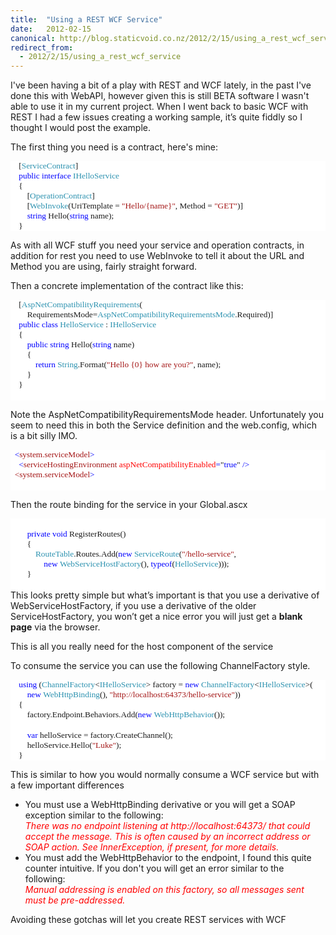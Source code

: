 ```yaml
---
title:  "Using a REST WCF Service"
date:   2012-02-15
canonical: http://blog.staticvoid.co.nz/2012/2/15/using_a_rest_wcf_service
redirect_from:
  - 2012/2/15/using_a_rest_wcf_service
---
```

I've been having a bit of a play with REST and WCF lately, in the past I've done this with WebAPI, however given this is still BETA software I wasn't able to use it in my current project. When I went back to basic WCF with REST I had a few issues creating a working sample, it’s quite fiddly so I thought I would post the example.

The first thing you need is a contract, here's mine:

<div class="MsoNormal" style="background-attachment: initial; background-clip: initial; background-color: white; background-image: initial; background-origin: initial; background-position: initial initial; background-repeat: initial initial; margin-bottom: 0.0001pt;">
<span style="font-family: Consolas; font-size: 10pt;">&nbsp;&nbsp;&nbsp;&nbsp;[</span><span style="color: #2b91af; font-family: Consolas; font-size: 10.0pt; mso-fareast-font-family: &quot;Times New Roman&quot;; mso-fareast-language: EN-NZ;">ServiceContract</span><span style="font-family: Consolas; font-size: 10pt;">]<o:p></o:p></span></div>
<div class="MsoNormal" style="background-attachment: initial; background-clip: initial; background-color: white; background-image: initial; background-origin: initial; background-position: initial initial; background-repeat: initial initial; margin-bottom: 0.0001pt;">
<span style="font-family: Consolas; font-size: 10pt;">&nbsp;&nbsp;&nbsp;&nbsp;</span><span style="color: blue; font-family: Consolas; font-size: 10.0pt; mso-fareast-font-family: &quot;Times New Roman&quot;; mso-fareast-language: EN-NZ;">public</span><span style="font-family: Consolas; font-size: 10pt;">&nbsp;</span><span style="color: blue; font-family: Consolas; font-size: 10.0pt; mso-fareast-font-family: &quot;Times New Roman&quot;; mso-fareast-language: EN-NZ;">interface</span><span style="font-family: Consolas; font-size: 10pt;">&nbsp;</span><span style="color: #2b91af; font-family: Consolas; font-size: 10.0pt; mso-fareast-font-family: &quot;Times New Roman&quot;; mso-fareast-language: EN-NZ;">IHelloService</span><span style="font-family: Consolas; font-size: 10pt;"><o:p></o:p></span></div>
<div class="MsoNormal" style="background-attachment: initial; background-clip: initial; background-color: white; background-image: initial; background-origin: initial; background-position: initial initial; background-repeat: initial initial; margin-bottom: 0.0001pt;">
<span style="font-family: Consolas; font-size: 10pt;">&nbsp;&nbsp;&nbsp;&nbsp;{<o:p></o:p></span></div>
<div class="MsoNormal" style="background-attachment: initial; background-clip: initial; background-color: white; background-image: initial; background-origin: initial; background-position: initial initial; background-repeat: initial initial; margin-bottom: 0.0001pt;">
<span style="font-family: Consolas; font-size: 10pt;">&nbsp;&nbsp;&nbsp;&nbsp;&nbsp;&nbsp;&nbsp;&nbsp;[</span><span style="color: #2b91af; font-family: Consolas; font-size: 10.0pt; mso-fareast-font-family: &quot;Times New Roman&quot;; mso-fareast-language: EN-NZ;">OperationContract</span><span style="font-family: Consolas; font-size: 10pt;">]<o:p></o:p></span></div>
<div class="MsoNormal" style="background-attachment: initial; background-clip: initial; background-color: white; background-image: initial; background-origin: initial; background-position: initial initial; background-repeat: initial initial; margin-bottom: 0.0001pt;">
<span style="font-family: Consolas; font-size: 10pt;">&nbsp;&nbsp;&nbsp;&nbsp;&nbsp;&nbsp;&nbsp;&nbsp;[</span><span style="color: #2b91af; font-family: Consolas; font-size: 10.0pt; mso-fareast-font-family: &quot;Times New Roman&quot;; mso-fareast-language: EN-NZ;">WebInvoke</span><span style="font-family: Consolas; font-size: 10pt;">(UriTemplate&nbsp;=&nbsp;</span><span style="color: #a31515; font-family: Consolas; font-size: 10.0pt; mso-fareast-font-family: &quot;Times New Roman&quot;; mso-fareast-language: EN-NZ;">"Hello/{name}"</span><span style="font-family: Consolas; font-size: 10pt;">,&nbsp;Method&nbsp;=&nbsp;</span><span style="color: #a31515; font-family: Consolas; font-size: 10.0pt; mso-fareast-font-family: &quot;Times New Roman&quot;; mso-fareast-language: EN-NZ;">"GET"</span><span style="font-family: Consolas; font-size: 10pt;">)]<o:p></o:p></span></div>
<div class="MsoNormal" style="background-attachment: initial; background-clip: initial; background-color: white; background-image: initial; background-origin: initial; background-position: initial initial; background-repeat: initial initial; margin-bottom: 0.0001pt;">
<span style="font-family: Consolas; font-size: 10pt;">&nbsp;&nbsp;&nbsp;&nbsp;&nbsp;&nbsp;&nbsp;&nbsp;</span><span style="color: blue; font-family: Consolas; font-size: 10.0pt; mso-fareast-font-family: &quot;Times New Roman&quot;; mso-fareast-language: EN-NZ;">string</span><span style="font-family: Consolas; font-size: 10pt;">&nbsp;Hello(</span><span style="color: blue; font-family: Consolas; font-size: 10.0pt; mso-fareast-font-family: &quot;Times New Roman&quot;; mso-fareast-language: EN-NZ;">string</span><span style="font-family: Consolas; font-size: 10pt;">&nbsp;name);<o:p></o:p></span></div>
<div class="MsoNormal" style="background-attachment: initial; background-clip: initial; background-color: white; background-image: initial; background-origin: initial; background-position: initial initial; background-repeat: initial initial; margin-bottom: 0.0001pt;">
<span style="font-family: Consolas; font-size: 10pt;">&nbsp;&nbsp;&nbsp;&nbsp;}<o:p></o:p></span></div>

As with all WCF stuff you need your service and operation contracts, in addition for rest you need to use WebInvoke to tell it about the URL and Method you are using, fairly straight forward.

Then a concrete implementation of the contract like this:

<div class="MsoNormal" style="background-attachment: initial; background-clip: initial; background-color: white; background-image: initial; background-origin: initial; background-position: initial initial; background-repeat: initial initial; margin-bottom: 0.0001pt;">
<span style="font-family: Consolas; font-size: 10pt;">&nbsp;&nbsp;&nbsp;&nbsp;[</span><span style="color: #2b91af; font-family: Consolas; font-size: 10.0pt; mso-fareast-font-family: &quot;Times New Roman&quot;; mso-fareast-language: EN-NZ;">AspNetCompatibilityRequirements</span><span style="font-family: Consolas; font-size: 10pt;">(<o:p></o:p></span></div>
<div class="MsoNormal" style="background-attachment: initial; background-clip: initial; background-color: white; background-image: initial; background-origin: initial; background-position: initial initial; background-repeat: initial initial; margin-bottom: 0.0001pt;">
<span style="font-family: Consolas; font-size: 10pt;">&nbsp;&nbsp;&nbsp;&nbsp;&nbsp;&nbsp;&nbsp; RequirementsMode=</span><span style="color: #2b91af; font-family: Consolas; font-size: 10.0pt; mso-fareast-font-family: &quot;Times New Roman&quot;; mso-fareast-language: EN-NZ;">AspNetCompatibilityRequirementsMode</span><span style="font-family: Consolas; font-size: 10pt;">.Required)]<o:p></o:p></span></div>
<div class="MsoNormal" style="background-attachment: initial; background-clip: initial; background-color: white; background-image: initial; background-origin: initial; background-position: initial initial; background-repeat: initial initial; margin-bottom: 0.0001pt;">
<span style="font-family: Consolas; font-size: 10pt;">&nbsp;&nbsp;&nbsp;&nbsp;</span><span style="color: blue; font-family: Consolas; font-size: 10.0pt; mso-fareast-font-family: &quot;Times New Roman&quot;; mso-fareast-language: EN-NZ;">public</span><span style="font-family: Consolas; font-size: 10pt;">&nbsp;</span><span style="color: blue; font-family: Consolas; font-size: 10.0pt; mso-fareast-font-family: &quot;Times New Roman&quot;; mso-fareast-language: EN-NZ;">class</span><span style="font-family: Consolas; font-size: 10pt;">&nbsp;</span><span style="color: #2b91af; font-family: Consolas; font-size: 10.0pt; mso-fareast-font-family: &quot;Times New Roman&quot;; mso-fareast-language: EN-NZ;">HelloService</span><span style="font-family: Consolas; font-size: 10pt;">&nbsp;:&nbsp;</span><span style="color: #2b91af; font-family: Consolas; font-size: 10.0pt; mso-fareast-font-family: &quot;Times New Roman&quot;; mso-fareast-language: EN-NZ;">IHelloService</span><span style="font-family: Consolas; font-size: 10pt;"><o:p></o:p></span></div>
<div class="MsoNormal" style="background-attachment: initial; background-clip: initial; background-color: white; background-image: initial; background-origin: initial; background-position: initial initial; background-repeat: initial initial; margin-bottom: 0.0001pt;">
<span style="font-family: Consolas; font-size: 10pt;">&nbsp;&nbsp;&nbsp;&nbsp;{<o:p></o:p></span></div>
<div class="MsoNormal" style="background-attachment: initial; background-clip: initial; background-color: white; background-image: initial; background-origin: initial; background-position: initial initial; background-repeat: initial initial; margin-bottom: 0.0001pt;">
<span style="font-family: Consolas; font-size: 10pt;">&nbsp;&nbsp;&nbsp;&nbsp;&nbsp;&nbsp;&nbsp;&nbsp;</span><span style="color: blue; font-family: Consolas; font-size: 10.0pt; mso-fareast-font-family: &quot;Times New Roman&quot;; mso-fareast-language: EN-NZ;">public</span><span style="font-family: Consolas; font-size: 10pt;">&nbsp;</span><span style="color: blue; font-family: Consolas; font-size: 10.0pt; mso-fareast-font-family: &quot;Times New Roman&quot;; mso-fareast-language: EN-NZ;">string</span><span style="font-family: Consolas; font-size: 10pt;">&nbsp;Hello(</span><span style="color: blue; font-family: Consolas; font-size: 10.0pt; mso-fareast-font-family: &quot;Times New Roman&quot;; mso-fareast-language: EN-NZ;">string</span><span style="font-family: Consolas; font-size: 10pt;">&nbsp;name)<o:p></o:p></span></div>
<div class="MsoNormal" style="background-attachment: initial; background-clip: initial; background-color: white; background-image: initial; background-origin: initial; background-position: initial initial; background-repeat: initial initial; margin-bottom: 0.0001pt;">
<span style="font-family: Consolas; font-size: 10pt;">&nbsp;&nbsp;&nbsp;&nbsp;&nbsp;&nbsp;&nbsp;&nbsp;{<o:p></o:p></span></div>
<div class="MsoNormal" style="background-attachment: initial; background-clip: initial; background-color: white; background-image: initial; background-origin: initial; background-position: initial initial; background-repeat: initial initial; margin-bottom: 0.0001pt;">
<span style="font-family: Consolas; font-size: 10pt;">&nbsp;&nbsp;&nbsp;&nbsp;&nbsp;&nbsp;&nbsp;&nbsp;&nbsp;&nbsp;&nbsp;&nbsp;</span><span style="color: blue; font-family: Consolas; font-size: 10.0pt; mso-fareast-font-family: &quot;Times New Roman&quot;; mso-fareast-language: EN-NZ;">return</span><span style="font-family: Consolas; font-size: 10pt;">&nbsp;</span><span style="color: #2b91af; font-family: Consolas; font-size: 10.0pt; mso-fareast-font-family: &quot;Times New Roman&quot;; mso-fareast-language: EN-NZ;">String</span><span style="font-family: Consolas; font-size: 10pt;">.Format(</span><span style="color: #a31515; font-family: Consolas; font-size: 10.0pt; mso-fareast-font-family: &quot;Times New Roman&quot;; mso-fareast-language: EN-NZ;">"Hello&nbsp;{0}&nbsp;how&nbsp;are&nbsp;you?"</span><span style="font-family: Consolas; font-size: 10pt;">,&nbsp;name);<o:p></o:p></span></div>
<div class="MsoNormal" style="background-attachment: initial; background-clip: initial; background-color: white; background-image: initial; background-origin: initial; background-position: initial initial; background-repeat: initial initial; margin-bottom: 0.0001pt;">
<span style="font-family: Consolas; font-size: 10pt;">&nbsp;&nbsp;&nbsp;&nbsp;&nbsp;&nbsp;&nbsp;&nbsp;}<o:p></o:p></span></div>
<div class="MsoNormal" style="background-attachment: initial; background-clip: initial; background-color: white; background-image: initial; background-origin: initial; background-position: initial initial; background-repeat: initial initial; margin-bottom: 0.0001pt;">
<span style="font-family: Consolas; font-size: 10pt;">&nbsp;&nbsp;&nbsp;&nbsp;}<o:p></o:p></span></div>
<div class="MsoNormal" style="background-attachment: initial; background-clip: initial; background-color: white; background-image: initial; background-origin: initial; background-position: initial initial; background-repeat: initial initial; margin-bottom: 0.0001pt;">
<br /></div>

Note the AspNetCompatibilityRequirementsMode header. Unfortunately you seem to
need this in both the Service definition and the web.config, which is a bit
silly IMO.
<div class="MsoNormal" style="background-attachment: initial; background-clip: initial; background-color: white; background-image: initial; background-origin: initial; background-position: initial initial; background-repeat: initial initial; margin-bottom: 0.0001pt;">
<span style="color: blue; font-family: Consolas; font-size: 10.0pt; mso-fareast-font-family: &quot;Times New Roman&quot;; mso-fareast-language: EN-NZ;">&nbsp;&nbsp;&lt;</span><span style="color: #a31515; font-family: Consolas; font-size: 10.0pt; mso-fareast-font-family: &quot;Times New Roman&quot;; mso-fareast-language: EN-NZ;">system.serviceModel</span><span style="color: blue; font-family: Consolas; font-size: 10.0pt; mso-fareast-font-family: &quot;Times New Roman&quot;; mso-fareast-language: EN-NZ;">&gt;</span><span style="font-family: Consolas; font-size: 10pt;"><o:p></o:p></span></div>
<div class="MsoNormal" style="background-attachment: initial; background-clip: initial; background-color: white; background-image: initial; background-origin: initial; background-position: initial initial; background-repeat: initial initial; margin-bottom: 0.0001pt;">
<span style="color: blue; font-family: Consolas; font-size: 10.0pt; mso-fareast-font-family: &quot;Times New Roman&quot;; mso-fareast-language: EN-NZ;">&nbsp;&nbsp;&nbsp;&nbsp;&lt;</span><span style="color: #a31515; font-family: Consolas; font-size: 10.0pt; mso-fareast-font-family: &quot;Times New Roman&quot;; mso-fareast-language: EN-NZ;">serviceHostingEnvironment</span><span style="color: blue; font-family: Consolas; font-size: 10.0pt; mso-fareast-font-family: &quot;Times New Roman&quot;; mso-fareast-language: EN-NZ;">&nbsp;</span><span style="color: red; font-family: Consolas; font-size: 10.0pt; mso-fareast-font-family: &quot;Times New Roman&quot;; mso-fareast-language: EN-NZ;">aspNetCompatibilityEnabled</span><span style="color: blue; font-family: Consolas; font-size: 10.0pt; mso-fareast-font-family: &quot;Times New Roman&quot;; mso-fareast-language: EN-NZ;">=</span><span style="font-family: Consolas; font-size: 10pt;">"</span><span style="color: blue; font-family: Consolas; font-size: 10.0pt; mso-fareast-font-family: &quot;Times New Roman&quot;; mso-fareast-language: EN-NZ;">true</span><span style="font-family: Consolas; font-size: 10pt;">"</span><span style="color: blue; font-family: Consolas; font-size: 10.0pt; mso-fareast-font-family: &quot;Times New Roman&quot;; mso-fareast-language: EN-NZ;">&nbsp;/&gt;</span><span style="font-family: Consolas; font-size: 10pt;"><o:p></o:p></span></div>
<div class="MsoNormal" style="background-attachment: initial; background-clip: initial; background-color: white; background-image: initial; background-origin: initial; background-position: initial initial; background-repeat: initial initial; margin-bottom: 0.0001pt;">
<span style="color: blue; font-family: Consolas; font-size: 10.0pt; mso-fareast-font-family: &quot;Times New Roman&quot;; mso-fareast-language: EN-NZ;">&nbsp;&nbsp;</span><span style="color: #a31515; font-family: Consolas; font-size: 10.0pt; mso-fareast-font-family: &quot;Times New Roman&quot;; mso-fareast-language: EN-NZ;">&lt;system.serviceModel</span><span style="color: blue; font-family: Consolas; font-size: 10.0pt; mso-fareast-font-family: &quot;Times New Roman&quot;; mso-fareast-language: EN-NZ;">&gt;</span><span style="font-family: Consolas; font-size: 10pt;"><o:p></o:p></span></div>
<div class="MsoNormal" style="background-attachment: initial; background-clip: initial; background-color: white; background-image: initial; background-origin: initial; background-position: initial initial; background-repeat: initial initial; margin-bottom: 0.0001pt;">
<br /></div>

Then the route binding for the service in your Global.ascx
<div class="MsoNormal" style="background-attachment: initial; background-clip: initial; background-color: white; background-image: initial; background-origin: initial; background-position: initial initial; background-repeat: initial initial; margin-bottom: 0.0001pt;">
<br /></div>
<div class="MsoNormal" style="background-attachment: initial; background-clip: initial; background-color: white; background-image: initial; background-origin: initial; background-position: initial initial; background-repeat: initial initial; margin-bottom: 0.0001pt;">
<span style="font-family: Consolas; font-size: 10pt;">&nbsp;&nbsp;&nbsp;&nbsp;&nbsp;&nbsp;&nbsp;&nbsp;</span><span style="color: blue; font-family: Consolas; font-size: 10.0pt; mso-fareast-font-family: &quot;Times New Roman&quot;; mso-fareast-language: EN-NZ;">private</span><span style="font-family: Consolas; font-size: 10pt;">&nbsp;</span><span style="color: blue; font-family: Consolas; font-size: 10.0pt; mso-fareast-font-family: &quot;Times New Roman&quot;; mso-fareast-language: EN-NZ;">void</span><span style="font-family: Consolas; font-size: 10pt;">&nbsp;RegisterRoutes()<o:p></o:p></span></div>
<div class="MsoNormal" style="background-attachment: initial; background-clip: initial; background-color: white; background-image: initial; background-origin: initial; background-position: initial initial; background-repeat: initial initial; margin-bottom: 0.0001pt;">
<span style="font-family: Consolas; font-size: 10pt;">&nbsp;&nbsp;&nbsp;&nbsp;&nbsp;&nbsp;&nbsp;&nbsp;{<o:p></o:p></span></div>
<div class="MsoNormal" style="background-attachment: initial; background-clip: initial; background-color: white; background-image: initial; background-origin: initial; background-position: initial initial; background-repeat: initial initial; margin-bottom: 0.0001pt;">
<span style="font-family: Consolas; font-size: 10pt;">&nbsp;&nbsp;&nbsp;&nbsp;&nbsp;&nbsp;&nbsp;&nbsp;&nbsp;&nbsp;&nbsp;&nbsp;</span><span style="color: #2b91af; font-family: Consolas; font-size: 10.0pt; mso-fareast-font-family: &quot;Times New Roman&quot;; mso-fareast-language: EN-NZ;">RouteTable</span><span style="font-family: Consolas; font-size: 10pt;">.Routes.Add(</span><span style="color: blue; font-family: Consolas; font-size: 10.0pt; mso-fareast-font-family: &quot;Times New Roman&quot;; mso-fareast-language: EN-NZ;">new</span><span style="font-family: Consolas; font-size: 10pt;">&nbsp;</span><span style="color: #2b91af; font-family: Consolas; font-size: 10.0pt; mso-fareast-font-family: &quot;Times New Roman&quot;; mso-fareast-language: EN-NZ;">ServiceRoute</span><span style="font-family: Consolas; font-size: 10pt;">(</span><span style="color: #a31515; font-family: Consolas; font-size: 10.0pt; mso-fareast-font-family: &quot;Times New Roman&quot;; mso-fareast-language: EN-NZ;">"/hello-service"</span><span style="font-family: Consolas; font-size: 10pt;">,&nbsp;<o:p></o:p></span></div>
<div class="MsoNormal" style="background-attachment: initial; background-clip: initial; background-color: white; background-image: initial; background-origin: initial; background-position: initial initial; background-repeat: initial initial; margin-bottom: 0.0001pt;">
<span style="color: blue; font-family: Consolas; font-size: 10.0pt; mso-fareast-font-family: &quot;Times New Roman&quot;; mso-fareast-language: EN-NZ;">&nbsp;&nbsp;&nbsp;&nbsp;&nbsp;&nbsp;&nbsp;&nbsp;&nbsp;&nbsp;&nbsp;&nbsp;&nbsp;&nbsp;&nbsp; new</span><span style="font-family: Consolas; font-size: 10pt;">&nbsp;</span><span style="color: #2b91af; font-family: Consolas; font-size: 10.0pt; mso-fareast-font-family: &quot;Times New Roman&quot;; mso-fareast-language: EN-NZ;">WebServiceHostFactory</span><span style="font-family: Consolas; font-size: 10pt;">(),&nbsp;</span><span style="background: white; color: blue; font-family: Consolas; font-size: 10.0pt; mso-fareast-font-family: &quot;Times New Roman&quot;; mso-fareast-language: EN-NZ;">typeof</span><span style="background-attachment: initial; background-clip: initial; background-color: white; background-image: initial; background-origin: initial; background-position: initial initial; background-repeat: initial initial; font-family: Consolas; font-size: 10pt;">(</span><span style="background: white; color: #2b91af; font-family: Consolas; font-size: 10.0pt; mso-fareast-font-family: &quot;Times New Roman&quot;; mso-fareast-language: EN-NZ;">HelloService</span><span style="background-attachment: initial; background-clip: initial; background-color: white; background-image: initial; background-origin: initial; background-position: initial initial; background-repeat: initial initial; font-family: Consolas; font-size: 10pt;">)));</span><span style="font-family: Consolas; font-size: 10pt;"><o:p></o:p></span></div>
<div class="MsoNormal" style="background-attachment: initial; background-clip: initial; background-color: white; background-image: initial; background-origin: initial; background-position: initial initial; background-repeat: initial initial; margin-bottom: 0.0001pt;">
<span style="font-family: Consolas; font-size: 10pt;">&nbsp;&nbsp;&nbsp;&nbsp;&nbsp;&nbsp;&nbsp;&nbsp;}<o:p></o:p></span></div>
<div class="MsoNormal" style="background-attachment: initial; background-clip: initial; background-color: white; background-image: initial; background-origin: initial; background-position: initial initial; background-repeat: initial initial; margin-bottom: 0.0001pt;">
<br /></div>
This looks pretty simple but what’s important is that you use a derivative of WebServiceHostFactory, if you use a derivative of the older ServiceHostFactory, you won’t get a nice error you will just get a <b>blank page</b> via the browser.

This is all you really need for the host component of the service

To consume the service you can use the following ChannelFactory style.

<div class="MsoNormal" style="background-attachment: initial; background-clip: initial; background-color: white; background-image: initial; background-origin: initial; background-position: initial initial; background-repeat: initial initial; margin-bottom: 0.0001pt;">
<span style="font-family: Consolas; font-size: 10pt;">&nbsp;&nbsp;&nbsp;&nbsp;</span><span style="color: blue; font-family: Consolas; font-size: 10.0pt; mso-fareast-font-family: &quot;Times New Roman&quot;; mso-fareast-language: EN-NZ;">using</span><span style="font-family: Consolas; font-size: 10pt;">&nbsp;(</span><span style="color: #2b91af; font-family: Consolas; font-size: 10.0pt; mso-fareast-font-family: &quot;Times New Roman&quot;; mso-fareast-language: EN-NZ;">ChannelFactory</span><span style="font-family: Consolas; font-size: 10pt;">&lt;</span><span style="color: #2b91af; font-family: Consolas; font-size: 10.0pt; mso-fareast-font-family: &quot;Times New Roman&quot;; mso-fareast-language: EN-NZ;">IHelloService</span><span style="font-family: Consolas; font-size: 10pt;">&gt;&nbsp;factory =&nbsp;</span><span style="color: blue; font-family: Consolas; font-size: 10.0pt; mso-fareast-font-family: &quot;Times New Roman&quot;; mso-fareast-language: EN-NZ;">new</span><span style="font-family: Consolas; font-size: 10pt;">&nbsp;</span><span style="color: #2b91af; font-family: Consolas; font-size: 10.0pt; mso-fareast-font-family: &quot;Times New Roman&quot;; mso-fareast-language: EN-NZ;">ChannelFactory</span><span style="font-family: Consolas; font-size: 10pt;">&lt;</span><span style="color: #2b91af; font-family: Consolas; font-size: 10.0pt; mso-fareast-font-family: &quot;Times New Roman&quot;; mso-fareast-language: EN-NZ;">IHelloService</span><span style="font-family: Consolas; font-size: 10pt;">&gt;(<o:p></o:p></span></div>
<div class="MsoNormal" style="background-attachment: initial; background-clip: initial; background-color: white; background-image: initial; background-origin: initial; background-position: initial initial; background-repeat: initial initial; margin-bottom: 0.0001pt;">
<span style="color: blue; font-family: Consolas; font-size: 10.0pt; mso-fareast-font-family: &quot;Times New Roman&quot;; mso-fareast-language: EN-NZ;">&nbsp;&nbsp;&nbsp;&nbsp;&nbsp;&nbsp;&nbsp; new</span><span style="font-family: Consolas; font-size: 10pt;">&nbsp;</span><span style="color: #2b91af; font-family: Consolas; font-size: 10.0pt; mso-fareast-font-family: &quot;Times New Roman&quot;; mso-fareast-language: EN-NZ;">WebHttpBinding</span><span style="font-family: Consolas; font-size: 10pt;">(),&nbsp;</span><span style="color: #a31515; font-family: Consolas; font-size: 10.0pt; mso-fareast-font-family: &quot;Times New Roman&quot;; mso-fareast-language: EN-NZ;">"http://localhost:64373/hello-service"</span><span style="font-family: Consolas; font-size: 10pt;">))<o:p></o:p></span></div>
<div class="MsoNormal" style="background-attachment: initial; background-clip: initial; background-color: white; background-image: initial; background-origin: initial; background-position: initial initial; background-repeat: initial initial; margin-bottom: 0.0001pt;">
<span style="font-family: Consolas; font-size: 10pt;">&nbsp;&nbsp;&nbsp;&nbsp;{<o:p></o:p></span></div>
<div class="MsoNormal" style="background-attachment: initial; background-clip: initial; background-color: white; background-image: initial; background-origin: initial; background-position: initial initial; background-repeat: initial initial; margin-bottom: 0.0001pt;">
<span style="font-family: Consolas; font-size: 10pt;">&nbsp;&nbsp;&nbsp;&nbsp;&nbsp;&nbsp;&nbsp;&nbsp;factory.Endpoint.Behaviors.Add(</span><span style="color: blue; font-family: Consolas; font-size: 10.0pt; mso-fareast-font-family: &quot;Times New Roman&quot;; mso-fareast-language: EN-NZ;">new</span><span style="font-family: Consolas; font-size: 10pt;">&nbsp;</span><span style="color: #2b91af; font-family: Consolas; font-size: 10.0pt; mso-fareast-font-family: &quot;Times New Roman&quot;; mso-fareast-language: EN-NZ;">WebHttpBehavior</span><span style="font-family: Consolas; font-size: 10pt;">());<o:p></o:p></span></div>
<div class="MsoNormal" style="background-attachment: initial; background-clip: initial; background-color: white; background-image: initial; background-origin: initial; background-position: initial initial; background-repeat: initial initial; margin-bottom: 0.0001pt;">
<br /></div>
<div class="MsoNormal" style="background-attachment: initial; background-clip: initial; background-color: white; background-image: initial; background-origin: initial; background-position: initial initial; background-repeat: initial initial; margin-bottom: 0.0001pt;">
<span style="font-family: Consolas; font-size: 10pt;">&nbsp;&nbsp;&nbsp;&nbsp;&nbsp;&nbsp;&nbsp;&nbsp;</span><span style="color: blue; font-family: Consolas; font-size: 10.0pt; mso-fareast-font-family: &quot;Times New Roman&quot;; mso-fareast-language: EN-NZ;">var</span><span style="font-family: Consolas; font-size: 10pt;">&nbsp;helloService&nbsp;=&nbsp;factory.CreateChannel();<o:p></o:p></span></div>
<div class="MsoNormal" style="background-attachment: initial; background-clip: initial; background-color: white; background-image: initial; background-origin: initial; background-position: initial initial; background-repeat: initial initial; margin-bottom: 0.0001pt;">
<span style="font-family: Consolas; font-size: 10pt;">&nbsp;&nbsp;&nbsp;&nbsp;&nbsp;&nbsp;&nbsp;&nbsp;helloService.Hello(</span><span style="color: #a31515; font-family: Consolas; font-size: 10.0pt; mso-fareast-font-family: &quot;Times New Roman&quot;; mso-fareast-language: EN-NZ;">"Luke"</span><span style="font-family: Consolas; font-size: 10pt;">);<o:p></o:p></span></div>
<div class="MsoNormal" style="background-attachment: initial; background-clip: initial; background-color: white; background-image: initial; background-origin: initial; background-position: initial initial; background-repeat: initial initial; margin-bottom: 0.0001pt;">
<span style="font-family: Consolas; font-size: 10pt;">&nbsp;&nbsp;&nbsp;&nbsp;}<o:p></o:p></span></div>

This is similar to how you would
normally consume a WCF service but with a few important differences

 <ul>
 <li> You must use a WebHttpBinding derivative or you will get a SOAP exception similar to the following:
<br/>
 <span style="color: red;"><i>There was no endpoint listening at
http://localhost:64373/ that could accept the message. This is often caused by
an incorrect address or SOAP action. See InnerException, if present, for more
details.</i></span>
</li>
<li>
You must add the WebHttpBehavior to the endpoint, I found this quite counter intuitive. If you don't you will get an error similar to the following:
</br>
<span style="color: red;"><i>Manual addressing is enabled on this factory, so all messages sent must be pre-addressed.</i></span>
</li>
</ul>

Avoiding these gotchas will let you create REST services with WCF
